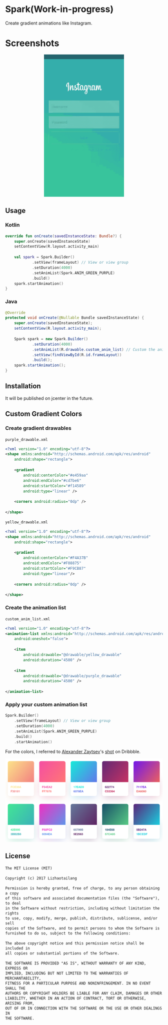 # Spark(Work-in-progress)
Create gradient animations like Instagram.

# Screenshots
<div align="center">
	<img src="./art/spark.gif" width="256" alt="screenshot">
</div>

## Usage
### Kotlin
```kotlin
override fun onCreate(savedInstanceState: Bundle?) {
	super.onCreate(savedInstanceState)
	setContentView(R.layout.activity_main)
	
	val spark = Spark.Builder()
	        .setView(frameLayout) // View or view group
	        .setDuration(4000)
	        .setAnimList(Spark.ANIM_GREEN_PURPLE)
	        .build()
	spark.startAnimation()
}
```

### Java
```java
@Override
protected void onCreate(@Nullable Bundle savedInstanceState) {
    super.onCreate(savedInstanceState);
    setContentView(R.layout.activity_main);

    Spark spark = new Spark.Builder()
            .setDuration(4000)
            .setAnimList(R.drawable.custom_anim_list) // Custom the animation drawable list.
            .setView(findViewById(R.id.frameLayout))
            .build();
    spark.startAnimation();
}
```

## Installation
It will be published on jcenter in the future.

## Custom Gradient Colors
### Create gradient drawables
`purple_drawable.xml`

```xml
<?xml version="1.0" encoding="utf-8"?>
<shape xmlns:android="http://schemas.android.com/apk/res/android"
    android:shape="rectangle">

    <gradient
        android:centerColor="#e459aa"
        android:endColor="#cd7be6"
        android:startColor="#f14589"
        android:type="linear" />

    <corners android:radius="0dp" />

</shape>
```

`yellow_drawable.xml`

```xml
<?xml version="1.0" encoding="utf-8"?>
<shape xmlns:android="http://schemas.android.com/apk/res/android"
    android:shape="rectangle">

    <gradient
        android:centerColor="#F4A37B"
        android:endColor="#F08875"
        android:startColor="#F9CB87"
        android:type="linear"/>

    <corners android:radius="0dp" />

</shape>
```

### Create the animation list
`custom_anim_list.xml`

```xml
<?xml version="1.0" encoding="utf-8"?>
<animation-list xmlns:android="http://schemas.android.com/apk/res/android"
    android:oneshot="false">

    <item
        android:drawable="@drawable/yellow_drawable"
        android:duration="4500" />

    <item
        android:drawable="@drawable/purple_drawable"
        android:duration="4500" />

</animation-list>
```

### Apply your custom animation list
```kotlin
Spark.Builder()
    .setView(frameLayout) // View or view group
    .setDuration(4000)
    .setAnimList(Spark.ANIM_GREEN_PURPLE)
    .build()
    .startAnimation()
```

For the colors, I referred to [Alexander Zaytsev](https://dribbble.com/anwaltzzz)'s [shot](https://dribbble.com/shots/3380672-Sketch-Gradients-Freebie) on Dribbble.

![Sketch Gradients](./art/Sketch_Gradients.png)

## License
```
The MIT License (MIT)

Copyright (c) 2017 Lizhaotailang

Permission is hereby granted, free of charge, to any person obtaining a copy
of this software and associated documentation files (the "Software"), to deal
in the Software without restriction, including without limitation the rights
to use, copy, modify, merge, publish, distribute, sublicense, and/or sell
copies of the Software, and to permit persons to whom the Software is
furnished to do so, subject to the following conditions:

The above copyright notice and this permission notice shall be included in
all copies or substantial portions of the Software.

THE SOFTWARE IS PROVIDED "AS IS", WITHOUT WARRANTY OF ANY KIND, EXPRESS OR
IMPLIED, INCLUDING BUT NOT LIMITED TO THE WARRANTIES OF MERCHANTABILITY,
FITNESS FOR A PARTICULAR PURPOSE AND NONINFRINGEMENT. IN NO EVENT SHALL THE
AUTHORS OR COPYRIGHT HOLDERS BE LIABLE FOR ANY CLAIM, DAMAGES OR OTHER
LIABILITY, WHETHER IN AN ACTION OF CONTRACT, TORT OR OTHERWISE, ARISING FROM,
OUT OF OR IN CONNECTION WITH THE SOFTWARE OR THE USE OR OTHER DEALINGS IN
THE SOFTWARE.
```